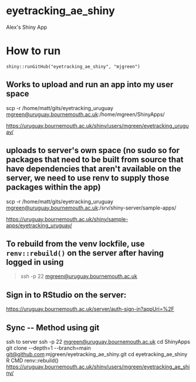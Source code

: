 # eyetracking_ae_shiny
Alex's Shiny App

# How to run
```
shiny::runGitHub("eyetracking_ae_shiny", "mjgreen")
```

## Works to upload and run an app into my user space

scp -r /home/matt/gits/eyetracking_uruguay mgreen@uruguay.bournemouth.ac.uk:/home/mgreen/ShinyApps/

https://uruguay.bournemouth.ac.uk/shiny/users/mgreen/eyetracking_uruguay/

## uploads to server's own space (no sudo so for packages that need to be built from source that have dependencies that aren't available on the server, we need to use renv to supply those packages within the app)

scp -r /home/matt/gits/eyetracking_uruguay mgreen@uruguay.bournemouth.ac.uk:/srv/shiny-server/sample-apps/

https://uruguay.bournemouth.ac.uk/shiny/sample-apps/eyetracking_uruguay/

## To rebuild from the venv lockfile, use `renv::rebuild()` on the server after having logged in using
>ssh -p 22 mgreen@uruguay.bournemouth.ac.uk

## Sign in to RStudio on the server:
https://uruguay.bournemouth.ac.uk/server/auth-sign-in?appUri=%2F


## Sync -- Method using git
ssh to server
ssh -p 22 mgreen@uruguay.bournemouth.ac.uk
cd ShinyApps
git clone --depth=1 --branch=main git@github.com:mjgreen/eyetracking_ae_shiny.git
cd eyetracking_ae_shiny
R CMD renv::rebuild()
https://uruguay.bournemouth.ac.uk/shiny/users/mgreen/eyetracking_ae_shiny/

